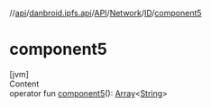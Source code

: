 //[api](../../../../index.md)/[danbroid.ipfs.api](../../../index.md)/[API](../../index.md)/[Network](../index.md)/[ID](index.md)/[component5](component5.md)



# component5  
[jvm]  
Content  
operator fun [component5](component5.md)(): [Array](https://kotlinlang.org/api/latest/jvm/stdlib/kotlin/-array/index.html)<[String](https://kotlinlang.org/api/latest/jvm/stdlib/kotlin/-string/index.html)>  



